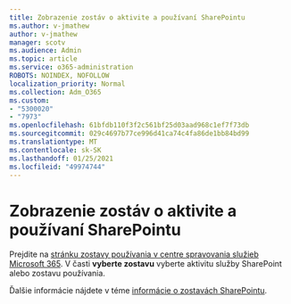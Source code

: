 ```yaml
---
title: Zobrazenie zostáv o aktivite a používaní SharePointu
ms.author: v-jmathew
author: v-jmathew
manager: scotv
ms.audience: Admin
ms.topic: article
ms.service: o365-administration
ROBOTS: NOINDEX, NOFOLLOW
localization_priority: Normal
ms.collection: Adm_O365
ms.custom:
- "5300020"
- "7973"
ms.openlocfilehash: 61bfdb110f3f2c561bf25d03aad968c1ef7f73db
ms.sourcegitcommit: 029c4697b77ce996d41ca74c4fa86de1bb84bd99
ms.translationtype: MT
ms.contentlocale: sk-SK
ms.lasthandoff: 01/25/2021
ms.locfileid: "49974744"
---
```

# <a name="view-reports-on-sharepoint-activity-and-usage"></a>Zobrazenie zostáv o aktivite a používaní SharePointu

Prejdite na [stránku zostavy používania v centre spravovania služieb Microsoft 365](https://admin.microsoft.com/AdminPortal/Home). V časti **vyberte zostavu** vyberte aktivitu služby SharePoint alebo zostavu používania.

Ďalšie informácie nájdete v téme [informácie o zostavách SharePointu](https://go.microsoft.com/fwlink/?linkid=875240).
